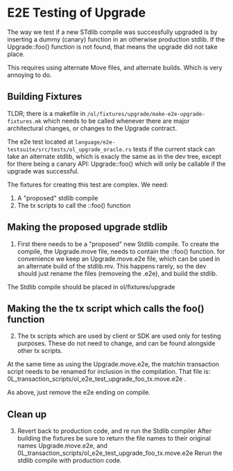 
  # E2E Testing of Upgrade
  The way we test if a new STdlib compile was successfully upgraded is by inserting a dummy (canary) function in an otherwise production stdlib. If the Upgrade::foo() function is not found, that means the upgrade did not take place.
  
  This requires using alternate Move files, and alternate builds. Which is very annoying to do.

  ## Building Fixtures

  TLDR; there is a makefile in `/ol/fixtures/upgrade/make-e2e-upgrade-fixtures.mk` which needs to be called whenever there are major architectural changes, or changes to the Upgrade contract.

  The e2e test located at `language/e2e-testsuite/src/tests/ol_upgrade_oracle.rs` tests if the current stack can take an alternate stdlib, which is exacly the same as in the dev tree, except for there being a canary API: Upgrade::foo() which will only be callable if the upgrade was successful.

  

  The fixtures for creating this test are complex. We need:
  1. A "proposed" stdlib compile
  2. The tx scripts to call the ::foo() function

  ## Making the proposed upgrade stdlib
  1. First there needs to be a "proposed" new Stdlib compile.
  To create the compile, the Upgrade.move file, needs to contain the ::foo() function.
  for convenience we keep an Upgrade.move.e2e file, which can be used in an alternate build of the stdlib.mv. This happens rarely, so the dev should just rename the files (removeing the .e2e), and build the stdlib.

  The Stdlib compile should be placed in ol/fixtures/upgrade
 
  ## Making the the tx script which calls the foo() function

  2. The tx scripts which are used by client or SDK are used only for testing purposes. These do not need to change, and can be found alongside other tx scripts.
  
  At the same time as using the Upgrade.move.e2e, the matchin transaction script needs to be renamed for inclusion in the compilation. That file is: 0L_transaction_scripts/ol_e2e_test_upgrade_foo_tx.move.e2e .

  As above, just remove the e2e ending on compile.

  ## Clean up
  3. Revert back to production code, and re run the Stdlib compiler
  After building the fixtures be sure to return the file names to their original names Upgrade.move.e2e, and 0L_transaction_scripts/ol_e2e_test_upgrade_foo_tx.move.e2e 
  Rerun the stdlib compile with production code.